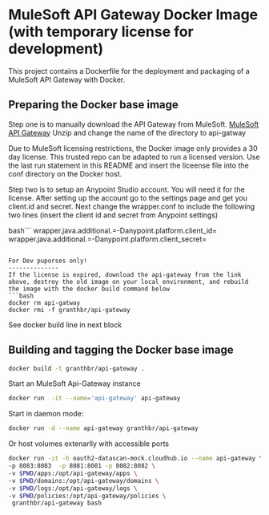 MuleSoft API Gateway Docker Image (with temporary license for development)
===============

This project contains a Dockerfile for the deployment and packaging of a MuleSoft API Gateway with Docker.

Preparing the Docker base image
---------------

Step one is to manually download the API Gateway from MuleSoft. [MuleSoft API Gateway](https://www.mulesoft.com/ty/dl/api-gateway)
Unzip and change the name of the directory to api-gatway

Due to MuleSoft licensing restrictions, the Docker image only provides a 30 day license. This trusted repo can be adapted to run a licensed version. Use the
last run statement in this README and insert the liceense file into the conf directory on the Docker host. 

Step two is to setup an Anypoint Studio account. You will need it for the license. 
After setting up the account go to the settings page and get you client.id and secret. 
Next change the wrapper.conf to include the following two lines (insert the client id and secret from Anypoint settings)

bash```
wrapper.java.additional.<n>=-Danypoint.platform.client_id=<your client id>
wrapper.java.additional.<n>=-Danypoint.platform.client_secret=<your client secret>
```

For Dev puporses only!
--------------
If the license is expired, download the api-gateway from the link above, destroy the old image on your local environment, and rebuild the image with the docker build command below
```bash
docker rm api-gatway
docker rmi -f granthbr/api-gateway
```
See docker build line in next block

Building and tagging the Docker base image
---------------

```bash
docker build -t granthbr/api-gateway .
```

Start an MuleSoft Api-Gateway instance

```bash
docker run  -it --name='api-gateway' api-gateway
```

Start in daemon mode:

```bash 
docker run -d --name api-gateway granthbr/api-gateway
```

Or host volumes extenarlly with accessible ports

```bash 
docker run -it -h oauth2-datascan-mock.cloudhub.io --name api-gateway \
-p 8083:8083  -p 8081:8081 -p 8082:8082 \
-v $PWD/apps:/opt/api-gateway/apps \
-v $PWD/domains:/opt/api-gateway/domains \
-v $PWD/logs:/opt/api-gateway/logs \
-v $PWD/policies:/opt/api-gateway/policies \
 granthbr/api-gateway bash
```